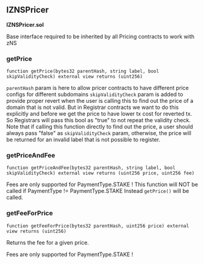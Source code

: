 ## IZNSPricer


**IZNSPricer.sol**

Base interface required to be inherited by all Pricing contracts to work with zNS




### getPrice

```solidity
function getPrice(bytes32 parentHash, string label, bool skipValidityCheck) external view returns (uint256)
```




`parentHash` param is here to allow pricer contracts
 to have different price configs for different subdomains
`skipValidityCheck` param is added to provide proper revert when the user is
calling this to find out the price of a domain that is not valid. But in Registrar contracts
we want to do this explicitly and before we get the price to have lower tx cost for reverted tx.
So Registrars will pass this bool as "true" to not repeat the validity check.
Note that if calling this function directly to find out the price, a user should always pass "false"
as `skipValidityCheck` param, otherwise, the price will be returned for an invalid label that is not
possible to register.



### getPriceAndFee

```solidity
function getPriceAndFee(bytes32 parentHash, string label, bool skipValidityCheck) external view returns (uint256 price, uint256 fee)
```




Fees are only supported for PaymentType.STAKE !
 This function will NOT be called if PaymentType != PaymentType.STAKE
 Instead `getPrice()` will be called.



### getFeeForPrice

```solidity
function getFeeForPrice(bytes32 parentHash, uint256 price) external view returns (uint256)
```


Returns the fee for a given price.

Fees are only supported for PaymentType.STAKE !




